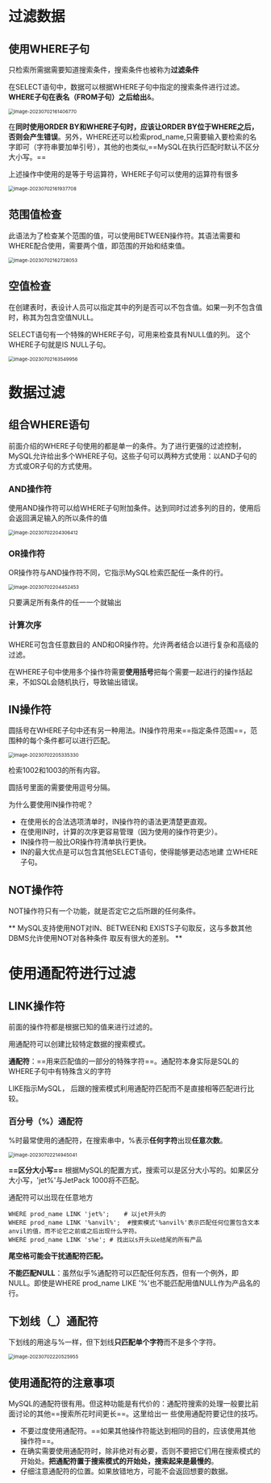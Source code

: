 # 过滤数据

## 使用WHERE子句

只检索所需据需要知道搜索条件，搜索条件也被称为**过滤条件**

在SELECT语句中，数据可以根据WHERE子句中指定的搜索条件进行过滤。**WHERE子句在表名（FROM子句）之后给出**&。

<img src="E:\Code\Baibang.blog\MySQL\assets\image-20230702161406770.png" alt="image-20230702161406770" style="zoom:67%;" />

在**同时使用ORDER BY和WHERE子句时，应该让ORDER BY位于WHERE之后，否则会产生错误**。另外，WHERE还可以检索prod_name,只需要输入要检索的名字即可（字符串要加单引号），其他的也类似,==MySQL在执行匹配时默认不区分大小写。==

上述操作中使用的是等于号运算符，WHERE子句可以使用的运算符有很多

<img src="E:\Code\Baibang.blog\MySQL\assets\image-20230702161937708.png" alt="image-20230702161937708" style="zoom:67%;" />

## 范围值检查

此语法为了检查某个范围的值，可以使用BETWEEN操作符。其语法需要和WHERE配合使用，需要两个值，即范围的开始和结束值。

<img src="E:\Code\Baibang.blog\MySQL\assets\image-20230702162728053.png" alt="image-20230702162728053" style="zoom:67%;" />

## 空值检查

在创建表时，表设计人员可以指定其中的列是否可以不包含值。如果一列不包含值时，称其为包含空值NULL。

SELECT语句有一个特殊的WHERE子句，可用来检查具有NULL值的列。 这个WHERE子句就是IS NULL子句。

<img src="E:\Code\Baibang.blog\MySQL\assets\image-20230702163549956.png" alt="image-20230702163549956" style="zoom:67%;" />

# 数据过滤

## 组合WHERE语句

前面介绍的WHERE子句使用的都是单一的条件。为了进行更强的过滤控制，MySQL允许给出多个WHERE子句。这些子句可以两种方式使用：以AND子句的方式或OR子句的方式使用。

### AND操作符

使用AND操作符可以给WHERE子句附加条件。达到同时过滤多列的目的，使用后会返回满足输入的所以条件的值

<img src="E:\Code\Baibang.blog\MySQL\assets\image-20230702204306412.png" alt="image-20230702204306412" style="zoom:67%;" />

###  OR操作符

OR操作符与AND操作符不同，它指示MySQL检索匹配任一条件的行。

<img src="E:\Code\Baibang.blog\MySQL\assets\image-20230702204452453.png" alt="image-20230702204452453" style="zoom:67%;" />

只要满足所有条件的任一一个就输出

### 计算次序

WHERE可包含任意数目的	AND和OR操作符。允许两者结合以进行复杂和高级的过滤。

在WHERE子句中使用多个操作符需要**使用括号**把每个需要一起进行的操作括起来，不如SQL会随机执行，导致输出错误。

## IN操作符

圆括号在WHERE子句中还有另一种用法。IN操作符用来==指定条件范围==，范围种的每个条件都可以进行匹配。

<img src="E:\Code\Baibang.blog\MySQL\assets\image-20230702205335330.png" alt="image-20230702205335330" style="zoom:67%;" />

检索1002和1003的所有内容。

圆括号里面的需要使用逗号分隔。

为什么要使用IN操作符呢？

- 在使用长的合法选项清单时，IN操作符的语法更清楚更直观。
- 在使用IN时，计算的次序更容易管理（因为使用的操作符更少）。
- IN操作符一般比OR操作符清单执行更快。
- IN的最大优点是可以包含其他SELECT语句，使得能够更动态地建 立WHERE子句。

## NOT操作符

NOT操作符只有一个功能，就是否定它之后所跟的任何条件。

** MySQL支持使用NOT对IN、BETWEEN和 EXISTS子句取反，这与多数其他DBMS允许使用NOT对各种条件 取反有很大的差别。 **

# 使用通配符进行过滤

## LINK操作符

前面的操作符都是根据已知的值来进行过滤的。

用通配符可以创建比较特定数据的搜索模式。

**通配符**：==用来匹配值的一部分的特殊字符==。通配符本身实际是SQL的WHERE子句中有特殊含义的字符

LIKE指示MySQL， 后跟的搜索模式利用通配符匹配而不是直接相等匹配进行比较。

### 百分号（%）通配符

%时最常使用的通配符，在搜索串中，%表示**任何字符**出现**任意次数**。

<img src="E:\Code\Baibang.blog\MySQL\assets\image-20230702214945041.png" alt="image-20230702214945041" style="zoom:67%;" />

**==区分大小写==** 根据MySQL的配置方式，搜索可以是区分大小写的。如果区分大小写，'jet%'与JetPack 1000将不匹配。

通配符可以出现在任意地方

```Mysql
WHERE prod_name LINK 'jet%';	# 以jet开头的
WHERE prod_name LINK '%anvil%';  #搜索模式'%anvil%'表示匹配任何位置包含文本anvil的值，而不论它之前或之后出现什么字符。
WHERE prod_name LINK 's%e'; # 找出以s开头以e结尾的所有产品
```

**尾空格可能会干扰通配符匹配。**

**不能匹配NULL**：虽然似乎%通配符可以匹配任何东西，但有一个例外，即NULL。即使是WHERE prod_name LIKE '%'也不能匹配用值NULL作为产品名的行。

## 下划线（_）通配符

下划线的用途与%一样，但下划线**只匹配单个字符**而不是多个字符。

<img src="E:\Code\Baibang.blog\MySQL\assets\image-20230702220525955.png" alt="image-20230702220525955" style="zoom:67%;" />

## 使用通配符的注意事项

MySQL的通配符很有用。但这种功能是有代价的：通配符搜索的处理一般要比前面讨论的其他==搜索所花时间更长==。这里给出一 些使用通配符要记住的技巧。

- 不要过度使用通配符。==如果其他操作符能达到相同的目的，应该使用其他操作符==。
- 在确实需要使用通配符时，除非绝对有必要，否则不要把它们用在搜索模式的开始处。**把通配符置于搜索模式的开始处，搜索起来是最慢的**。
- 仔细注意通配符的位置。如果放错地方，可能不会返回想要的数据。
